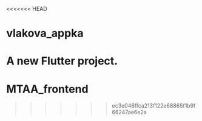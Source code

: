 <<<<<<< HEAD
# vlakova_appka

A new Flutter project.
=======
# MTAA_frontend
>>>>>>> ec3e046ffca213f122e68865f1b9f66247ae6e2a
